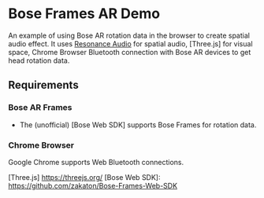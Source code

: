 # Bose Frames AR Demo

An example of using Bose AR rotation data in the browser to create spatial audio effect.
It uses [Resonance Audio] for spatial audio, [Three.js] for visual space, Chrome Browser Bluetooth connection with Bose AR devices to get head rotation data.

## Requirements

### Bose AR Frames

- The (unofficial) [Bose Web SDK] supports Bose Frames for rotation data.

### Chrome Browser

Google Chrome supports Web Bluetooth connections.

[Resonance Audio]: https://github.com/resonance-audio/resonance-audio-web-sdk
[Three.js] https://threejs.org/
[Bose Web SDK]: https://github.com/zakaton/Bose-Frames-Web-SDK
